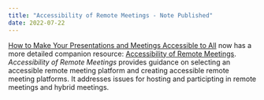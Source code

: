 ```yaml
---
title: "Accessibility of Remote Meetings - Note Published"
date: 2022-07-22
---
```


<p><a href="https://www.w3.org/WAI/teach-advocate/accessible-presentations/">How to Make Your Presentations and Meetings Accessible to All</a> now has a more detailed companion resource: <a href="https://www.w3.org/TR/remote-meetings/">Accessibility of Remote Meetings</a>. <cite>Accessibility of Remote Meetings</cite> provides guidance on selecting an accessible remote meeting platform and creating accessible remote meeting platforms. It addresses issues for hosting and participting in remote meetings and hybrid meetings.</p>
